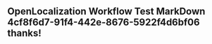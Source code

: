 <properties
ms.topic="hero-topic"
ms.test1="hero-topic"
ms.test2="test"/>

## OpenLocalization Workflow Test MarkDown 4cf8f6d7-91f4-442e-8676-5922f4d6bf06 thanks!
